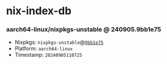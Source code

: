 # nix-index-db
### aarch64-linux/nixpkgs-unstable @ 240905.9bb1e75
- Nixpkgs: `nixpkgs-unstable`@[`9bb1e75`](https://github.com/NixOS/nixpkgs/commit/9bb1e7571aadf31ddb4af77fc64b2d59580f9a39)
- Platform: `aarch64-linux`
- Timestamp: `20240905110725`
